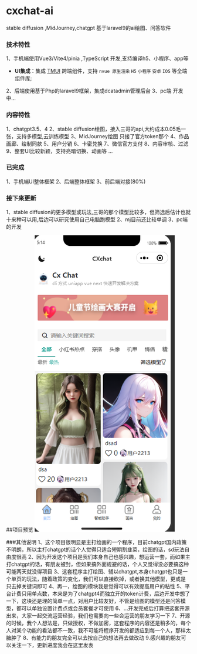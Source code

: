 # cxchat-ai
stable diffusion ,MidJourney,chatgpt 基于laravel9的ai绘图、问答软件

### 技术特性
1、手机端使用Vue3/Vite4/pinia ,TypeScript 开发,支持编译h5、小程序、app等
- **UI集成**：集成 [TMUI](https://tmui.design/) 跨端组件，支持 `nvue 原生渲染` `H5` `小程序` `安卓` `IOS` 等全端组件库;

2、后端使用基于Php的laravel9框架，集成dcatadmin管理后台
3、pc端 开发中...

### 内容特性
1、chatgpt3.5、4
2、stable diffusion绘图，接入三哥的api,大约成本0.05毛一张，支持多模型,云训练模型
3、MidJourney绘图 只接了官方token那个
4、作品画廊、绘制同款
5、用户分销
6、卡密兑换
7、微信官方支付
8、内容审核、过滤
9、整套UI比较新颖，支持亮暗切换、动画等
...

### 已完成
1、手机端UI整体框架
2、后端整体框架
3、前后端对接(80%)
### 接下来更新
1、stable diffusion的更多模型或玩法,三哥的那个模型比较多，但筛选后估计也就十来种可以用,后边可以研究使用自己电脑跑模型
2、mj目前还比较单调
3、pc端的开发

##项目预览
![avatar](/img/1686172503871.jpg)

###其他说明
1、这个项目很明显是主打绘画的一个程序，目前chatgpt国内政策不明朗，所以主打chatgpt的话个人觉得只适合短期割韭菜，绘图的话，sd玩法自由度很高
2、因为开发这个项目是我们本身自己也感兴趣，想运营一套，而如果主打chatgpt的话，有朋友被封，但如果搞外面规避的话，个人又觉得没必要搞这种可能两天就没得项目
3、这套程序主打绘图、辅以chatgpt,本身chatgpt也只是一个单页的玩法，随着政策的变化，我们可以直接砍掉，或者换其他模型，更或是 只去掉关键词即可
4、再一，绘图的模块我是觉得可以有效提高用户的粘性
5、平台计费只用单点数，本来是为了chatgpt4而独立开的token计费，后边开发中想了一下，这块还是理的简单一点，对用户比较友好，不管是绘图的模型还是问答模型，都可以单独设置计费点或会员套餐才可使用
6、...开发完成后打算把这套开源出来，大家一起交流运营经验，我们也需要向一些会运营的朋友学习一下
7、开源的时候，我个人想法是，只做授权，不做加密，这套程序的内容还是稍多的，每个人对某个功能的看法都不一致，我不可能将程序开发的都适应到每一个人，那样太臃肿了
8、有能力的朋友完全可以去按自己的想法再去做改动
9.感兴趣的朋友可以关注一下，更新进度我会在这里发表